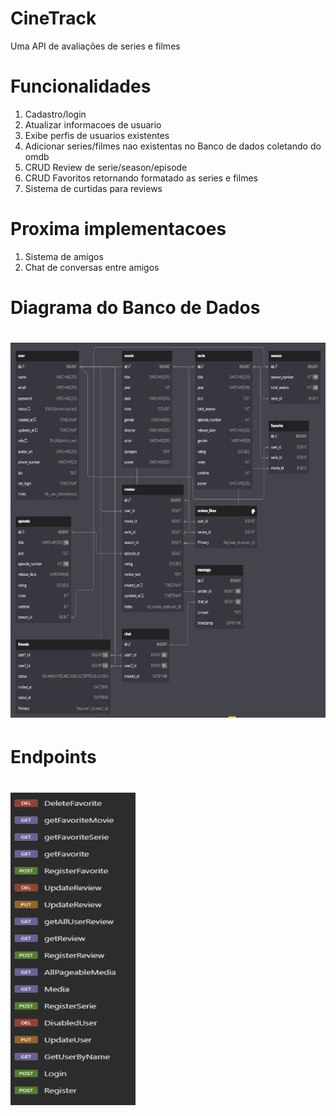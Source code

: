 <h1>CineTrack</h1>
<p>Uma API de avaliações de series e filmes</p>

<h1>Funcionalidades</h1>
<ol>
	<li>Cadastro/login</li>
	<li>Atualizar informacoes de usuario</li>
	<li>Exibe perfis de usuarios existentes</li>
	<li>Adicionar series/filmes nao existentas no Banco de dados coletando do omdb</li>
	<li>CRUD Review de serie/season/episode</li>
	<li>CRUD Favoritos retornando formatado as series e filmes</li>
	<li>Sistema de curtidas para reviews</li>
</ol>

<h1>Proxima implementacoes</h1>
<ol>
	<li>Sistema de amigos</li>
	<li>Chat de conversas entre amigos</li>
</ol>

<h1>Diagrama do Banco de Dados</h1>
<h1><img id = "diagrama" src="src/main/resources/static/images/diagrama.png" alt="Diagrama do Banco de Dados" width="800" height="600"></h1>

<h1>Endpoints</h1>
<h1><img id = "diagrama" src="src/main/resources/static/images/endpoints.png" alt="Diagrama do Banco de Dados" width="200" height="500"></h1>
